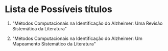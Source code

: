# Lista de Possíveis títulos

1. "Métodos Computacionais na Identificação do Alzheimer: Uma Revisão Sistemática da Literatura"

2. "Métodos Computacionais na Identificação do Alzheimer: Um Mapeamento Sistemático da Literatura"